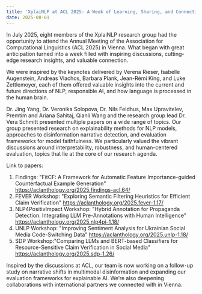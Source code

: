```yaml
---
title: 'XplaiNLP at ACL 2025: A Week of Learning, Sharing, and Connecting 🚀'
date: 2025-08-01
---
```


In July 2025, eight members of the XplaiNLP research group had the opportunity to attend the Annual Meeting of the Association for Computational Linguistics (ACL 2025) in Vienna. What began with great anticipation turned into a week filled with inspiring discussions, cutting-edge research insights, and valuable connection.

<!--more-->

We were inspired by the keynotes delivered by Verena Rieser, Isabelle Augenstein, Andreas Vlachos, Barbara Plank, Jean-Rémi King, and Luke Zettlemoyer, each of them offered valuable insights into the current and future directions of NLP, responsible AI, and how language is processed in the human brain.

Dr. Jing Yang, Dr. Veronika Solopova, Dr. Nils Feldhus, Max Upravitelev, Premtim and Ariana Sahitaj, Qianli Wang and the research group lead Dr. Vera Schmitt presented multiple papers on a wide range of topics. Our group presented research on explainability methods for NLP models, approaches to disinformation narrative detection, and evaluation frameworks for model faithfulness. We particularly valued the vibrant discussions around interpretability, robustness, and human-centered evaluation, topics that lie at the core of our research agenda.

Link to papers: 
1. Findings: "FitCF: A Framework for Automatic Feature Importance-guided Counterfactual Example Generation" https://aclanthology.org/2025.findings-acl.64/ 
2. FEVER Workshop: "Exploring Semantic Filtering Heuristics for Efficient Claim Verification" https://aclanthology.org/2025.fever-1.17/ 
3. NLP4PositivImpact Workshop: "Hybrid Annotation for Propaganda Detection: Integrating LLM Pre-Annotations with Human Intelligence" https://aclanthology.org/2025.nlp4pi-1.18/
4. UNLP Workshop: "Improving Sentiment Analysis for Ukrainian Social Media Code-Switching Data" https://aclanthology.org/2025.unlp-1.18/ 
5. SDP Workshop:"Comparing LLMs and BERT-based Classifiers for Resource-Sensitive Claim Verification in Social Media" https://aclanthology.org/2025.sdp-1.26/

Inspired by the discussions at ACL, our team is now working on a follow-up study on narrative shifts in multimodal disinformation and expanding our evaluation frameworks for explainable AI. We’re also deepening collaborations with international partners we connected with in Vienna.
